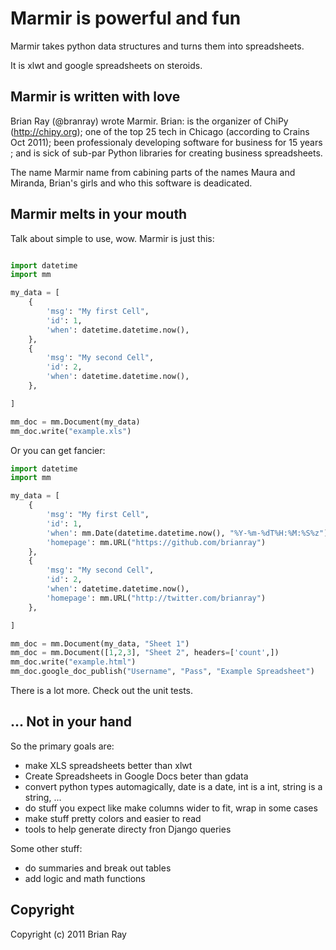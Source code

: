 Marmir is powerful and fun
==========================

Marmir takes python data structures and turns them into spreadsheets.

It is xlwt and google spreadsheets on steroids.

## Marmir is written with love

Brian Ray (@branray) wrote Marmir. Brian: is the organizer of ChiPy
(http://chipy.org); one of the top 25 tech in Chicago (according to Crains Oct
2011); been professionaly developing software for business for 15 years ; and
is sick of sub-par Python libraries for creating business spreadsheets.

The name Marmir name from cabining parts of the names Maura and Miranda,
Brian's girls and who this software is deadicated.

## Marmir melts in your mouth

Talk about simple to use, wow. Marmir is just this:

``` python

import datetime
import mm

my_data = [ 
    {
        'msg': "My first Cell",
        'id': 1,
        'when': datetime.datetime.now(),
    },
    {
        'msg': "My second Cell",
        'id': 2,
        'when': datetime.datetime.now(),
    },

]

mm_doc = mm.Document(my_data)
mm_doc.write("example.xls")
```


Or you can get fancier:

``` python
import datetime
import mm

my_data = [ 
    {
        'msg': "My first Cell",
        'id': 1,
        'when': mm.Date(datetime.datetime.now(), "%Y-%m-%dT%H:%M:%S%z"),
        'homepage': mm.URL("https://github.com/brianray")
    },
    {
        'msg': "My second Cell",
        'id': 2,
        'when': datetime.datetime.now(),
        'homepage': mm.URL("http://twitter.com/brianray")
    },

]

mm_doc = mm.Document(my_data, "Sheet 1")
mm_doc = mm.Document([1,2,3], "Sheet 2", headers=['count',])
mm_doc.write("example.html")
mm_doc.google_doc_publish("Username", "Pass", "Example Spreadsheet")
```

There is a lot more. Check out the unit tests.

## ... Not in your hand

So the primary goals are:

 * make XLS spreadsheets better than xlwt
 * Create Spreadsheets in Google Docs beter than gdata
 * convert python types automagically, date is a date, int is a int, string is a string, ...
 * do stuff you expect like make columns wider to fit, wrap in some cases
 * make stuff pretty colors and easier to read
 * tools to help generate directy fron Django queries


Some other stuff:

 * do summaries and break out tables
 * add logic and math functions


Copyright
---------

Copyright (c) 2011 Brian Ray

